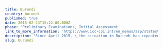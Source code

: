 ```yaml
---
title: Burundi
country: burundi
published: true
date: 2015-02-23T19:22:00.000Z
phase: 'Preliminary Examinations, Initial Assessment'
link_to_more_information: 'https://www.icc-cpi.int/en_menus/asp/states%20parties/african%20states/Pages/burundi.aspx'
description: "Since April 2015, \_the situation in Burundi has repeatedly called upon all involved to refrain from violence, warning that those alleged to be committing crimes falling within the jurisdiction of the International Criminal Court (\"ICC\" or \"the Court\") could be held individually accountable."
slug: burundi
---
```




